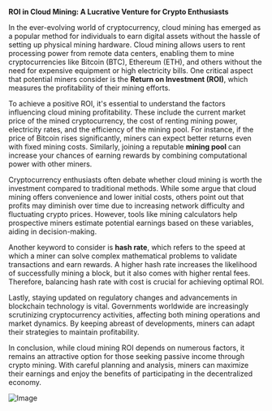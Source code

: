 **ROI in Cloud Mining: A Lucrative Venture for Crypto Enthusiasts**

In the ever-evolving world of cryptocurrency, cloud mining has emerged as a popular method for individuals to earn digital assets without the hassle of setting up physical mining hardware. Cloud mining allows users to rent processing power from remote data centers, enabling them to mine cryptocurrencies like Bitcoin (BTC), Ethereum (ETH), and others without the need for expensive equipment or high electricity bills. One critical aspect that potential miners consider is the **Return on Investment (ROI)**, which measures the profitability of their mining efforts.

To achieve a positive ROI, it's essential to understand the factors influencing cloud mining profitability. These include the current market price of the mined cryptocurrency, the cost of renting mining power, electricity rates, and the efficiency of the mining pool. For instance, if the price of Bitcoin rises significantly, miners can expect better returns even with fixed mining costs. Similarly, joining a reputable **mining pool** can increase your chances of earning rewards by combining computational power with other miners.

Cryptocurrency enthusiasts often debate whether cloud mining is worth the investment compared to traditional methods. While some argue that cloud mining offers convenience and lower initial costs, others point out that profits may diminish over time due to increasing network difficulty and fluctuating crypto prices. However, tools like mining calculators help prospective miners estimate potential earnings based on these variables, aiding in decision-making.

Another keyword to consider is **hash rate**, which refers to the speed at which a miner can solve complex mathematical problems to validate transactions and earn rewards. A higher hash rate increases the likelihood of successfully mining a block, but it also comes with higher rental fees. Therefore, balancing hash rate with cost is crucial for achieving optimal ROI.

Lastly, staying updated on regulatory changes and advancements in blockchain technology is vital. Governments worldwide are increasingly scrutinizing cryptocurrency activities, affecting both mining operations and market dynamics. By keeping abreast of developments, miners can adapt their strategies to maintain profitability.

In conclusion, while cloud mining ROI depends on numerous factors, it remains an attractive option for those seeking passive income through crypto mining. With careful planning and analysis, miners can maximize their earnings and enjoy the benefits of participating in the decentralized economy.

![Image](https://github.com/user-attachments/assets/31692037-0104-4703-abd1-696b6a7dd41b)